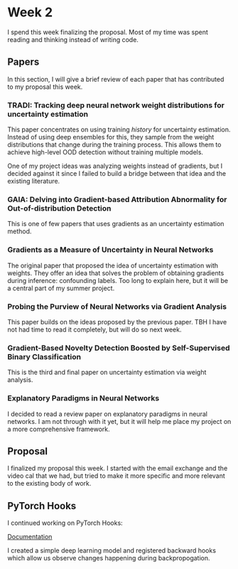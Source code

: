 # Week 2
I spend this week finalizing the proposal. Most of my time was spent reading and thinking instead of writing code. 

## Papers
In this section, I will give a brief review of each paper that has contributed to my proposal this week.
### TRADI: Tracking deep neural network weight distributions for uncertainty estimation

This paper concentrates on using training *history* for uncertainty estimation. Instead of using deep ensembles for this, they sample from the weight distributions that change during the training process. This allows them to achieve high-level OOD detection without training multiple models.

One of my project ideas was analyzing weights instead of gradients, but I decided against it since I failed to build a bridge between that idea and the existing literature. 

### GAIA: Delving into Gradient-based Attribution Abnormality for Out-of-distribution Detection

This is one of few papers that uses gradients as an uncertainty estimation method.

### Gradients as a Measure of Uncertainty in Neural Networks

The original paper that proposed the idea of uncertainty estimation with weights. They offer an idea that solves the problem of obtaining gradients during inference: confounding labels. Too long to explain here, but it will be a central part of my summer project.

### Probing the Purview of Neural Networks via Gradient Analysis

This paper builds on the ideas proposed by the previous paper. TBH I have not had time to read it completely, but will do so next week.

### Gradient-Based Novelty Detection Boosted by Self-Supervised Binary Classification

This is the third and final paper on uncertainty estimation via weight analysis.

### Explanatory Paradigms in Neural Networks

I decided to read a review paper on explanatory paradigms in neural networks. I am not through with it yet, but it will help me place my project on a more comprehensive framework.

## Proposal
I finalized my proposal this week. I started with the email exchange and the video cal that we had, but tried to make it more specific and more relevant to the existing body of work.

## PyTorch Hooks

I continued working on PyTorch Hooks:

[Documentation](https://pytorch.org/docs/stable/generated/torch.Tensor.register_hook.html)

I created a simple deep learning model and registered backward hooks which allow us observe changes happening during backpropogation.
